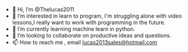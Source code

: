 - 👋 Hi, I’m @Thelucas2011
- 👀 I’m interested in learn to program, I'm struggling alone with video lessons,I really want to work with programming in the future.
- 🌱 I’m currently learning machine learn in python.
- 💞️ I’m looking to collaborate on productive ideas and questions.
- 📫 How to reach me , email lucas2013sales@hotmail.com

<!---
Thelucas2011/Thelucas2011 is a ✨ special ✨ repository because its `README.md` (this file) appears on your GitHub profile.
You can click the Preview link to take a look at your changes.
--->
